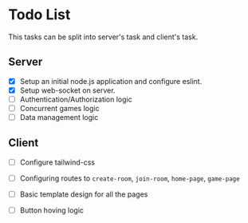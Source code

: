 # Todo List 

This tasks can be split into server's task and client's task.

## Server

 - [X] Setup an initial node.js application and configure eslint.
 - [X] Setup web-socket on server.
 - [ ] Authentication/Authorization logic
 - [ ] Concurrent games logic
 - [ ] Data management logic

## Client

 - [ ] Configure tailwind-css
 - [ ] Configuring routes to `create-room`, `join-room`, `home-page`, `game-page`
 - [ ] Basic template design for all the pages
 - [ ] Button hoving logic


